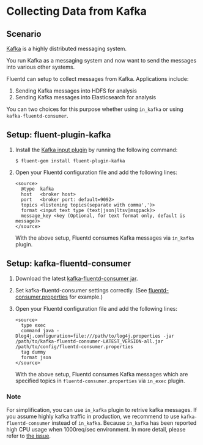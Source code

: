 # Collecting Data from Kafka

## Scenario

[Kafka](http://kafka.apache.org) is a highly distributed messaging system.

You run Kafka as a messaging system and now want to send the messages into various other systems.

Fluentd can setup to collect messages from Kafka. Applications include:

1. Sending Kafka messages into HDFS for analysis
2. Sending Kafka messages into Elasticsearch for analysis

You can two choices for this purpose whether using `in_kafka` or using `kafka-fluentd-consumer`.

## Setup: fluent-plugin-kafka

1. Install the [Kafka input plugin](https://github.com/htgc/fluent-plugin-kafka) by running the following command:

    ```
    $ fluent-gem install fluent-plugin-kafka
    ```

2. Open your Fluentd configuration file and add the following lines:

    ```
    <source>
      @type  kafka
      host   <broker host>
      port   <broker port: default=9092>
      topics <listening topics(separate with comma',')>
      format <input text type (text|json|ltsv|msgpack)>
      message_key <key (Optional, for text format only, default is message)>
    </source>
    ```

    With the above setup, Fluentd consumes Kafka messages via `in_kafka` plugin.

## Setup: kafka-fluentd-consumer

1. Download the latest [kafka-fluentd-consumer jar](https://github.com/treasure-data/kafka-fluentd-consumer/releases).

2. Set kafka-fluentd-consumer settings correctly. (See [fluentd-consumer.properties](https://github.com/treasure-data/kafka-fluentd-consumer/blob/master/config/fluentd-consumer.properties) for example.)

3. Open your Fluentd configuration file and add the following lines:

    ```
    <source>
      type exec
      command java -Dlog4j.configuration=file:///path/to/log4j.properties -jar /path/to/kafka-fluentd-consumer-LATEST_VERSION-all.jar /path/to/config/fluentd-consumer.properties
      tag dummy
      format json
    </source>
    ```

   With the above setup, Fluentd consumes Kafka messages which are specified topics in `fluentd-consumer.properties` via `in_exec` plugin.

### Note

For simplification, you can use `in_kafka` plugin to retrive kafka messages.
If you assume highly kafka traffic in production, we recommend to use `kafka-fluentd-consumer` instead of `in_kafka`. Because `in_kafka` has been reported high CPU usage when 1000req/sec environment. In more detail, please refer to [the issue](https://github.com/htgc/fluent-plugin-kafka/issues/16).
